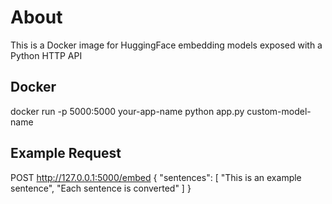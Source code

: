 # About
This is a Docker image for HuggingFace embedding models exposed with a Python HTTP API 

## Docker
docker run -p 5000:5000 your-app-name python app.py custom-model-name

## Example Request
POST http://127.0.0.1:5000/embed
{
    "sentences": [
        "This is an example sentence", 
        "Each sentence is converted"
        ]
}
